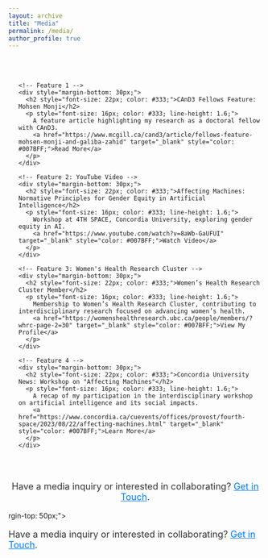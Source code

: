```yaml
---
layout: archive
title: "Media"
permalink: /media/
author_profile: true
---
```

<div style="margin: 50px auto; max-width: 800px; display: flex; flex-direction: row-reverse;">
  <!-- Media Features Section -->
  <div style="flex: 1; padding-left: 20px;">

    <!-- Feature 1 -->
    <div style="margin-bottom: 30px;">
      <h2 style="font-size: 22px; color: #333;">CAnD3 Fellows Feature: Mohsen Monji</h2>
      <p style="font-size: 16px; color: #333; line-height: 1.6;">
        A feature article highlighting my research as a doctoral fellow with CAnD3. 
        <a href="https://www.mcgill.ca/cand3/article/fellows-feature-mohsen-monji-and-galiba-zahid" target="_blank" style="color: #007BFF;">Read More</a>
      </p>
    </div>

    <!-- Feature 2: YouTube Video -->
    <div style="margin-bottom: 30px;">
      <h2 style="font-size: 22px; color: #333;">Affecting Machines: Normative Principles for Gender Equity in Artificial Intelligence</h2>
      <p style="font-size: 16px; color: #333; line-height: 1.6;">
        Workshop at 4TH SPACE, Concordia University, exploring gender equity in AI.
        <a href="https://www.youtube.com/watch?v=8aWb-GaUFUI" target="_blank" style="color: #007BFF;">Watch Video</a>
      </p>
    </div>

    <!-- Feature 3: Women's Health Research Cluster -->
    <div style="margin-bottom: 30px;">
      <h2 style="font-size: 22px; color: #333;">Women’s Health Research Cluster Member</h2>
      <p style="font-size: 16px; color: #333; line-height: 1.6;">
        Membership to Women’s Health Research Cluster, contributing to interdisciplinary research focused on advancing women’s health.
        <a href="https://womenshealthresearch.ubc.ca/people/members/?whrc-page-2=30" target="_blank" style="color: #007BFF;">View My Profile</a>
      </p>
    </div>

    <!-- Feature 4 -->
    <div style="margin-bottom: 30px;">
      <h2 style="font-size: 22px; color: #333;">Concordia University News: Workshop on "Affecting Machines"</h2>
      <p style="font-size: 16px; color: #333; line-height: 1.6;">
        A recap of my participation in the interdisciplinary workshop on artificial intelligence and its social impacts.
        <a href="https://www.concordia.ca/cuevents/offices/provost/fourth-space/2023/08/22/affecting-machines.html" target="_blank" style="color: #007BFF;">Learn More</a>
      </p>
    </div>

  </div>
</div>

<!-- Call to Action -->
<div style="text-align: center; margin-top: 50px;">
  <p style="font-size: 18px; color: #333;">
    Have a media inquiry or interested in collaborating? <a href="/contact/" style="color: #007BFF;">Get in Touch</a>.
  </p>
</div>
rgin-top: 50px;">
  <p style="font-size: 18px; color: #333;">
    Have a media inquiry or interested in collaborating? <a href="/contact/" style="color: #007BFF;">Get in Touch</a>.
  </p>
</div>

